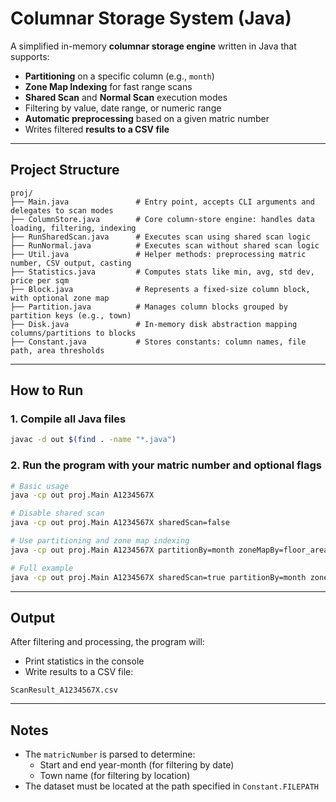 # Columnar Storage System (Java)

A simplified in-memory **columnar storage engine** written in Java that supports:

- **Partitioning** on a specific column (e.g., `month`)
- **Zone Map Indexing** for fast range scans
- **Shared Scan** and **Normal Scan** execution modes
- Filtering by value, date range, or numeric range
- **Automatic preprocessing** based on a given matric number
- Writes filtered **results to a CSV file**

---

## Project Structure

```
proj/
├── Main.java               # Entry point, accepts CLI arguments and delegates to scan modes
├── ColumnStore.java        # Core column-store engine: handles data loading, filtering, indexing
├── RunSharedScan.java      # Executes scan using shared scan logic
├── RunNormal.java          # Executes scan without shared scan logic
├── Util.java               # Helper methods: preprocessing matric number, CSV output, casting
├── Statistics.java         # Computes stats like min, avg, std dev, price per sqm
├── Block.java              # Represents a fixed-size column block, with optional zone map
├── Partition.java          # Manages column blocks grouped by partition keys (e.g., town)
├── Disk.java               # In-memory disk abstraction mapping columns/partitions to blocks
├── Constant.java           # Stores constants: column names, file path, area thresholds
```

---

## How to Run

### 1. Compile all Java files

```bash
javac -d out $(find . -name "*.java")
```

### 2. Run the program with your **matric number** and optional flags

```bash
# Basic usage
java -cp out proj.Main A1234567X

# Disable shared scan
java -cp out proj.Main A1234567X sharedScan=false

# Use partitioning and zone map indexing
java -cp out proj.Main A1234567X partitionBy=month zoneMapBy=floor_area_sqm

# Full example
java -cp out proj.Main A1234567X sharedScan=true partitionBy=month zoneMapBy=floor_area_sqm
```

---

## Output

After filtering and processing, the program will:

- Print statistics in the console
- Write results to a CSV file:

```
ScanResult_A1234567X.csv
```

---

## Notes

- The `matricNumber` is parsed to determine:
  - Start and end year-month (for filtering by date)
  - Town name (for filtering by location)
- The dataset must be located at the path specified in `Constant.FILEPATH`
```
